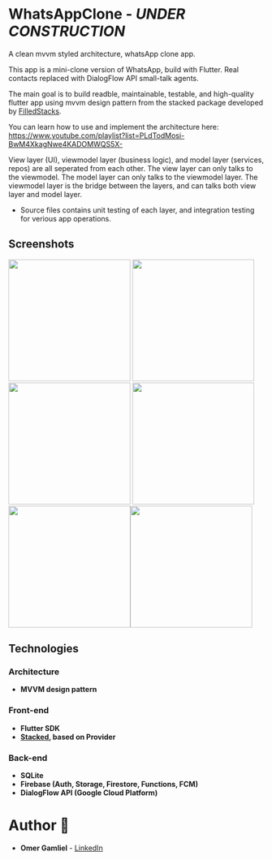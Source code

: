 # WhatsAppClone - _UNDER CONSTRUCTION_

A clean mvvm styled architecture, whatsApp clone app.

This app is a mini-clone version of WhatsApp, build with Flutter. Real contacts replaced with DialogFlow API small-talk agents.

The main goal is to build readble, maintainable, testable, and high-quality flutter app using mvvm design pattern from the stacked package developed by [FilledStacks](https://www.filledstacks.com/).

You can learn how to use and implement the architecture here: https://www.youtube.com/playlist?list=PLdTodMosi-BwM4XkagNwe4KADOMWQS5X-

View layer (UI), viewmodel layer (business logic), and model layer (services, repos) are all seperated from each other. The view layer can only talks to the viewmodel. The model layer can only talks to the viewmodel layer. The viewmodel layer is the bridge between the layers, and can talks both view layer and model layer.

- Source files contains unit testing of each layer, and integration testing for verious app operations. 


## Screenshots

<img src="screenshots/screenshot_1.jpg" width="240px"> <img src="screenshots/screenshot_2.jpg" width="240px"/> <img src="screenshots/screenshot_3.jpg" width="240px"/> <img src="screenshots/screenshot_4.jpg" width="240px"/>
<img src="screenshots/screenshot_5.jpg" width="240px"/><img src="screenshots/screenshot_6.jpg" width="240px"/>

## Technologies
 
### Architecture
- **MVVM design pattern**

### Front-end
- **Flutter SDK**
- **[Stacked](https://pub.dev/packages/stacked), based on Provider** 

### Back-end
- **SQLite**
- **Firebase (Auth, Storage, Firestore, Functions, FCM)**
- **DialogFlow API (Google Cloud Platform)**

# Author 🙋

-   **Omer Gamliel** - [LinkedIn](https://www.linkedin.com/in/omer-gamliel-6a813a188/)
